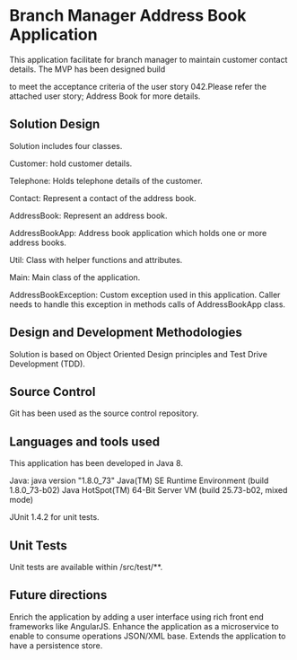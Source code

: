 Branch Manager Address Book Application
=======================================
This application facilitate for branch manager to maintain customer contact details. The MVP has been designed build

to meet the acceptance criteria of the user story 042.Please refer the attached user story; Address Book for more details.

Solution Design
---------------
Solution includes four classes.

Customer: hold customer details.

Telephone: Holds telephone details of the customer.

Contact: Represent a contact of the address book.

AddressBook: Represent an address book.

AddressBookApp: Address book application which holds one or more address books.

Util: Class with helper functions and attributes.

Main: Main class of the application.

AddressBookException: Custom exception used in this application. Caller needs to handle this exception in methods calls
                      of AddressBookApp class.

Design and Development Methodologies
------------------------------------
Solution is based on Object Oriented Design principles and Test Drive Development (TDD).

Source Control
--------------
Git has been used as the source control repository.

Languages and tools used
------------------------
This application has been developed in Java 8.

Java:
java version "1.8.0_73"
Java(TM) SE Runtime Environment (build 1.8.0_73-b02)
Java HotSpot(TM) 64-Bit Server VM (build 25.73-b02, mixed mode)

JUnit 1.4.2 for unit tests.

Unit Tests
----------
Unit tests are available within /src/test/**.

Future directions
-----------------
Enrich the application by adding a user interface using rich front end frameworks like AngularJS.
Enhance the application as a microservice to enable to consume operations JSON/XML base.
Extends the application to have a persistence store.
